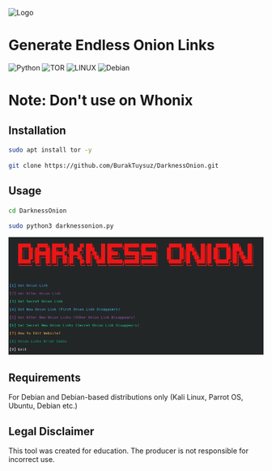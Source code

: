 ![Logo](https://repository-images.githubusercontent.com/814273406/94448c97-a16c-4abb-84bd-eb3c18c28a38)

# Generate Endless Onion Links

![Python](https://img.shields.io/badge/python-3670A0?style=for-the-badge&logo=python&logoColor=ffdd54) ![TOR](https://img.shields.io/badge/tor-%237E4798.svg?style=for-the-badge&logo=tor-project&logoColor=white) ![LINUX](https://img.shields.io/badge/Linux-FCC624?style=for-the-badge&logo=linux&logoColor=black) ![Debian](https://img.shields.io/badge/Debian-D70A53?style=for-the-badge&logo=debian&logoColor=white)


# Note: Don't use on Whonix


## Installation

```bash
sudo apt install tor -y
```

```bash
git clone https://github.com/BurakTuysuz/DarknessOnion.git
```

## Usage

```bash
cd DarknessOnion
```

```bash
sudo python3 darknessonion.py
```

![Usage](usagelogo.png)

## Requirements

For Debian and Debian-based distributions only
(Kali Linux, Parrot OS, Ubuntu, Debian etc.)


## Legal Disclaimer


This tool was created for education. The producer is not responsible for incorrect use.
